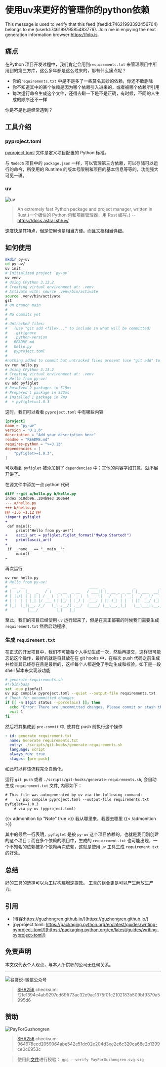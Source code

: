 # 使用uv来更好的管理你的python依赖


This message is used to verify that this feed (feedId:74621993392456704) belongs to me (userId:74619979585483776). Join me in enjoying the next generation information browser https://folo.is.

## 痛点

在Python 项目开发过程中，我们肯定会用到`requirements.txt` 来管理项目中所用到的第三方库，这么多年都是这么过来的，那有什么痛点呢？

- 你的`requirements.txt` 中是不是多了一些莫名其妙的依赖，你还不敢删除
- 你不知道其中的某个依赖是因为哪个依赖引入进来的，或者被哪个依赖所引用
- 每次运行命令生成这个文件，还得去瞅一下是不是正确，有时候，不同的人生成的顺序还不一样

你是不是也是经常遇到？

## 工具介绍

### pyproject.toml

[pyproject.toml](https://packaging.python.org/en/latest/guides/writing-pyproject-toml/) 文件是定义项目配置的 Python 标准。

与 `NodeJS` 项目中的 `package.json` 一样，可以管理第三方依赖，可以存储可以运行的命令，所使用的 Runtime 的版本号限制和项目的基本信息等等的，功能强大可见一斑。


### uv

![uv](https://github.com/astral-sh/uv/assets/1309177/03aa9163-1c79-4a87-a31d-7a9311ed9310#only-dark)

> An extremely fast Python package and project manager, written in Rust.(一个极快的 Python 包和项目管理器，用 Rust 编写。) -- https://docs.astral.sh/uv/

速度快是其特点，但是使用也是相当方便。而且文档相当详细。

## 如何使用

```sh
mkdir py-uv
cd py-uv/
uv init
# Initialized project `py-uv`
uv venv
# Using CPython 3.13.2
# Creating virtual environment at: .venv
# Activate with: source .venv/bin/activate
source .venv/bin/activate
gst
# On branch main
#
# No commits yet
#
# Untracked files:
#   (use "git add <file>..." to include in what will be committed)
# 	.gitignore
# 	.python-version
# 	README.md
# 	hello.py
# 	pyproject.toml
#
#nothing added to commit but untracked files present (use "git add" to track)
uv run hello.py
# Using CPython 3.13.2
# Creating virtual environment at: .venv
# Hello from py-uv!
uv add pyfiglet
# Resolved 2 packages in 515ms
# Prepared 1 package in 532ms
# Installed 1 package in 7ms
#  + pyfiglet==1.0.3
```

这时，我们可以看看 `pyproject.toml` 中有哪些内容

```toml
[project]
name = "py-uv"
version = "0.1.0"
description = "Add your description here"
readme = "README.md"
requires-python = ">=3.13"
dependencies = [
    "pyfiglet>=1.0.3",
]
```

可以看到 `pyfiglet` 被添加到了 `dependencies` 中；其他的内容字如其意，就不展开讲了。

在源文件中添加一点 python 代码

```diff
diff --git a/hello.py b/hello.py
index b18db96..204b9e3 100644
--- a/hello.py
+++ b/hello.py
@@ -1,6 +1,12 @@
+import pyfiglet
+
 def main():
     print("Hello from py-uv!")
+    ascii_art = pyfiglet.figlet_format("MyApp Started!")
+    print(ascii_art)
+
 if __name__ == "__main__":
     main()
~
```

再次运行

```sh
uv run hello.py
# Hello from py-uv!
#  __  __          _                  ____  _             _           _ _
# |  \/  |_   _   / \   _ __  _ __   / ___|| |_ __ _ _ __| |_ ___  __| | |
# | |\/| | | | | / _ \ | '_ \| '_ \  \___ \| __/ _` | '__| __/ _ \/ _` | |
# | |  | | |_| |/ ___ \| |_) | |_) |  ___) | || (_| | |  | ||  __/ (_| |_|
# |_|  |_|\__, /_/   \_\ .__/| .__/  |____/ \__\__,_|_|   \__\___|\__,_(_)
#         |___/        |_|   |_|
```

至此，我们的项目已经使用 `uv` 运行起来了，但是在真正部署的时候我们需要生成 `requirement.txt` 然后启动程序。

### 生成 `requirement.txt`

在正式的开发项目中，我们不可能每个人手动生成一次，然后再提交，这样很可能忘记这个操作，最好的就是将其放在在 git hooks 中，在每次 push 代码之前生成并检查其已经存在且是最新的，这样每个人都避免了手动生成和校验。如下是一段 shell 脚本来实现该功能
```sh
# generate-requirements.sh
#!/bin/basa
set -euo pipefail
uv pip compile pyproject.toml --quiet --output-file requirements.txt
# Check for uncommitted changes
if [[ -n $(git status --porcelain) ]]; then
  echo "Error: There are uncommitted changes. Please commit or stash them before running this script."
  exit 1
fi
```

然后将其集成到 `pre-commit` 中, 使其在 push 前执行这个操作

```yaml
- id: generate requirement.txt
  name: Generate requirements.txt
  entry: ./scripts/git-hooks/generate-requirements.sh
  language: script
  always_run: true
  stages: [pre-push]
```

如此可以将该流程完全自动化。

运行 `git push` 或者 `./scripts/git-hooks/generate-requirements.sh`, 会自动生成 `requirement.txt` 文件, 内容如下：
```txt
# This file was autogenerated by uv via the following command:
#    uv pip compile pyproject.toml --output-file requirements.txt
pyfiglet==1.0.3
    # via py-uv (pyproject.toml)
```
{{< admonition tip "Note" true >}}
我从哪里来，我要去哪里
{{< /admonition >}}

其中的最后一行表明，`pyfiglet` 是被 `py-uv` 这个项目依赖的，也就是我们刚创建的这个项目；而在多个依赖的项目中，生成的 `requirement.txt` 也可能出现，一个不知名的依赖被多个依赖再次依赖，这就是使用 `uv` 工具生成 `requirement.txt`的好处。


## 总结

好的工具的选择可以为工程构建增速提效。
工具的组合更是可以产生解放生产力。

## 引用

* [博客:https://guzhongren.github.io/](https://guzhongren.github.io/)
* [pyproject.toml: https://packaging.python.org/en/latest/guides/writing-pyproject-toml/](https://packaging.python.org/en/latest/guides/writing-pyproject-toml/)

## 免责声明

本文仅代表个人观点，与本人所供职的公司无任何关系。

----
![谷哥说-微信公众号](https://cdn.jsdelivr.net/gh/guzhongren/picx-images-hosting@master/20210819/wechat.ae9zxgscqcg.png)
> [SHA256](https://emn178.github.io/online-tools/sha256_checksum.html) checksum: f2fe1394e4ab9297ed69ff73ac32e9ac1375f01c2102183b509bf9379a5995d6

## 赞助

![PayForGuzhongren](/images/pay/PayForGuzhongren.svg)
> [SHA256](https://emn178.github.io/online-tools/sha256_checksum.html) checksum: 964978ecd2059064abe542e51dc02e204d3ee2e6c320ca68e2b1399ce0c6953c

> 使用此[文件](https://guzhongren.github.io/images/pay/payforguzhongren.svg.sig)进行校验： `gpg --verify PayForGuzhongren.svg.sig`

